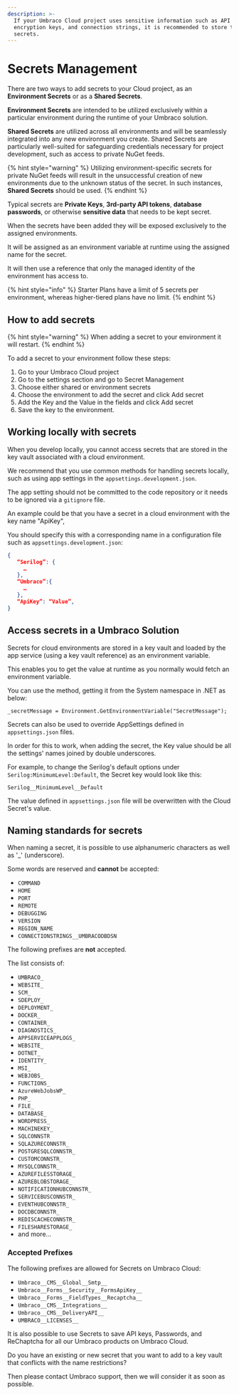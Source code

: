 ```yaml
---
description: >-
  If your Umbraco Cloud project uses sensitive information such as API keys,
  encryption keys, and connection strings, it is recommended to store these as
  secrets.
---
```


# Secrets Management

There are two ways to add secrets to your Cloud project, as an **Environment Secrets** or as a **Shared Secrets**.

&#x20;**Environment Secrets** are intended to be utilized exclusively within a particular environment during the runtime of your Umbraco solution.

**Shared Secrets** are utilized across all environments and will be seamlessly integrated into any new environment you create. Shared Secrets are particularly well-suited for safeguarding credentials necessary for project development, such as access to private NuGet feeds.

{% hint style="warning" %}
Utilizing environment-specific secrets for private NuGet feeds will result in the unsuccessful creation of new environments due to the unknown status of the secret. In such instances, **Shared Secrets** should be used.
{% endhint %}

Typical secrets are **Private Keys**, **3rd-party API tokens**, **database passwords**, or otherwise **sensitive data** that needs to be kept secret.

When the secrets have been added they will be exposed exclusively to the assigned environments.

It will be assigned as an environment variable at runtime using the assigned name for the secret.

It will then use a reference that only the managed identity of the environment has access to.

{% hint style="info" %}
Starter Plans have a limit of 5 secrets per environment, whereas higher-tiered plans have no limit.
{% endhint %}

## How to add secrets

{% hint style="warning" %}
When adding a secret to your environment it will restart.
{% endhint %}

To add a secret to your environment follow these steps:

1. Go to your Umbraco Cloud project
2. Go to the settings section and go to Secret Management
3. Choose either shared or environment secrets
4. Choose the environment to add the secret and click Add secret
5. Add the Key and the Value in the fields and click Add secret
6. Save the key to the environment.

## Working locally with secrets

When you develop locally, you cannot access secrets that are stored in the key vault associated with a cloud environment.

We recommend that you use common methods for handling secrets locally, such as using app settings in the `appsettings.development.json`.

The app setting should not be committed to the code repository or it needs to be ignored via a `gitignore` file.

An example could be that you have a secret in a cloud environment with the key name "ApiKey",

You should specify this with a corresponding name in a configuration file such as `appsettings.development.json`:

```json
{
   “Serilog”: {
     …
   },
   “Umbraco”:{
     …
   },
   “ApiKey”: “Value”,
}
```

## Access secrets in a Umbraco Solution

Secrets for cloud environments are stored in a key vault and loaded by the app service (using a key vault reference) as an environment variable.

This enables you to get the value at runtime as you normally would fetch an environment variable.

You can use the method, getting it from the System namespace in .NET as below:

`_secretMessage = Environment.GetEnvironmentVariable("SecretMessage");`

Secrets can also be used to override AppSettings defined in `appsettings.json` files.

In order for this to work, when adding the secret, the Key value should be all the settings' names joined by double underscores.

For example, to change the Serilog's default options under `Serilog:MinimumLevel:Default`, the Secret key would look like this:

`Serilog__MinimumLevel__Default`

The value defined in `appsettings.json` file will be overwritten with the Cloud Secret's value.

## Naming standards for secrets

When naming a secret, it is possible to use alphanumeric characters as well as '\_' (underscore).

Some words are reserved and **cannot** be accepted:

* `COMMAND`
* `HOME`
* `PORT`
* `REMOTE`
* `DEBUGGING`
* `VERSION`
* `REGION_NAME`
* `CONNECTIONSTRINGS__UMBRACODBDSN`

The following prefixes are **not** accepted.

The list consists of:

* `UMBRACO_`
* `WEBSITE_`
* `SCM_`
* `SDEPLOY_`
* `DEPLOYMENT_`
* `DOCKER_`
* `CONTAINER_`
* `DIAGNOSTICS_`
* `APPSERVICEAPPLOGS_`
* `WEBSITE_`
* `DOTNET_`
* `IDENTITY_`
* `MSI_`
* `WEBJOBS_`
* `FUNCTIONS_`
* `AzureWebJobsWP_`
* `PHP_`
* `FILE_`
* `DATABASE_`
* `WORDPRESS_`
* `MACHINEKEY_`
* `SQLCONNSTR`
* `SQLAZURECONNSTR_`
* `POSTGRESQLCONNSTR_`
* `CUSTOMCONNSTR_`
* `MYSQLCONNSTR_`
* `AZUREFILESSTORAGE_`
* `AZUREBLOBSTORAGE_`
* `NOTIFICATIONHUBCONNSTR_`
* `SERVICEBUSCONNSTR_`
* `EVENTHUBCONNSTR_`
* `DOCDBCONNSTR_`
* `REDISCACHECONNSTR_`	
* `FILESHARESTORAGE_`
* and more...

### Accepted Prefixes

The following prefixes are allowed for Secrets on Umbraco Cloud:

* `Umbraco__CMS__Global__Smtp__`
* `Umbraco__Forms__Security__FormsApiKey__`
* `Umbraco__Forms__FieldTypes__Recaptcha__`
* `Umbraco__CMS__Integrations__`
* `Umbraco__CMS__DeliveryAPI__`
* `UMBRACO__LICENSES__`

It is also possible to use Secrets to save API keys, Passwords, and ReChaptcha for all our Umbraco products on Umbraco Cloud.

Do you have an existing or new secret that you want to add to a key vault that conflicts with the name restrictions?

Then please contact Umbraco support, then we will consider it as soon as possible.
